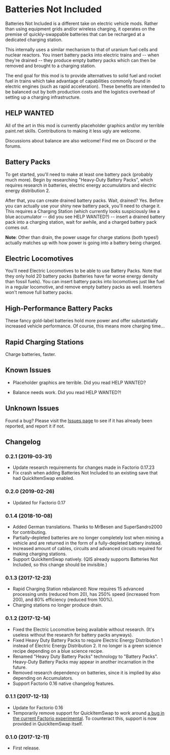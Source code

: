 # Batteries Not Included

Batteries Not Included is a different take on electric vehicle mods.  Rather than using equipment grids and/or wireless
charging, it operates on the premise of quickly-swappable batteries that can be recharged at a dedicated charging 
station.

This internally uses a similar mechanism to that of uranium fuel cells and nuclear reactors.  You insert battery packs
 into electric trains and -- when they're drained -- they produce empty battery packs which can then be removed and
 brought to a charging station.
 
The end goal for this mod is to provide alternatives to solid fuel and rocket fuel in trains which take advantage of
capabilities commonly found in electric engines (such as rapid acceleration).  These benefits are intended to be 
balanced out by both production costs and the logistics overhead of setting up a charging infrastructure.

## HELP WANTED

All of the art in this mod is currently placeholder graphics and/or my terrible paint.net skills.  Contributions to 
 making it less ugly are welcome.
  
Discussions about balance are also welcome!  Find me on Discord or the forums.
  
## Battery Packs

To get started, you'll need to make at least one battery pack (probably much more).  Begin by researching
"Heavy-Duty Battery Packs", which requires research in batteries, electric energy accumulators and electric energy
 distribution 2.  
 
 After that, you can create drained battery packs.  Wait, drained?  Yes.  Before you can actually use 
   your shiny new battery pack, you'll need to charge it.  This requires a Charging Station (which currently 
   looks suspiciously like a blue accumulator -- did you see HELP WANTED?) -- insert a drained battery pack into a charging station, wait for awhile, and a 
   charged battery pack comes out.
   
**Note**: Other than drain, the power usage for charge stations (both types!) actually matches up with how power is
going into a battery being charged. 

## Electric Locomotives

You'll need Electric Locomotives to be able to use Battery Packs.  Note that they only hold 20 battery packs (batteries
have far worse energy density than fossil fuels).  You can insert battery packs into locomotives just like fuel in a
regular locomotive, and remove empty battery packs as well.  Inserters won't remove full battery packs.

## High-Performance Battery Packs

These fancy gold-label batteries hold more power and offer substantially increased vehicle performance.  Of course, 
this means more charging time...

## Rapid Charging Stations

Charge batteries, faster.

## Known Issues

* Placeholder graphics are terrible.  Did you read HELP WANTED?
  
* Balance needs work.  Did you read HELP WANTED?!

## Unknown Issues
   
Found a bug?  Please visit the [Issues page](https://github.com/dewiniaid/BatteriesNotIncluded/issues) to see if it has 
already been reported, and report it if not.

## Changelog

### 0.2.1 (2019-03-31)
* Update research requirements for changes made in Factorio 0.17.23
* Fix crash when adding Batteries Not Included to an existing save that had QuickItemSwap enabled.

### 0.2.0 (2019-02-26)
* Updated for Factorio 0.17

### 0.1.4 (2018-10-08)
* Added German translations.  Thanks to MrBesen and SuperSandro2000 for contributing.
* Partially-depleted batteries are no longer completely lost when mining a vehicle and are returned in the form of
  a fully-depleted battery instead.
* Increased amount of cables, circuits and advanced circuits required for making charging stations.
* Support QuickItemSwap natively. (QIS already supports Batteries Not Included, so this change should be invisible.)

### 0.1.3 (2017-12-23)
* Rapid Charging Station rebalanced: Now requires 15 advanced processing units (reduced from 20), has 250% speed (increased from 200), and 80% efficiency (reduced from 100%).
* Charging stations no longer produce drain.

### 0.1.2 (2017-12-14)
* Fixed the Electric Locomotive being available without research.  (It's useless without the research for battery packs anyways).
* Fixed Heavy Duty Battery Packs to require Electric Energy Distribution 1 instead of Electric Energy Distribution 2.  It no longer is a green science recipe depending on a blue science recipe.
* Renamed "Heavy Duty Battery Packs" technology to "Battery Packs".  Heavy-Duty Battery Packs may appear in another incarnation in the future.
* Removed research dependency on batteries, since it is implied by also depending on Accumulators.
* Support Factorio 0.16 native changelog features.

### 0.1.1 (2017-12-13)
* Update for Factorio 0.16
* Temporarily remove support for QuickItemSwap to work around [a bug in the current Factorio experimental](https://forums.factorio.com/viewtopic.php?f=182&t=54567&p=321491).  To counteract this, support is now provided in QuickItemSwap itself. 

### 0.1.0 (2017-12-11)
* First release.

